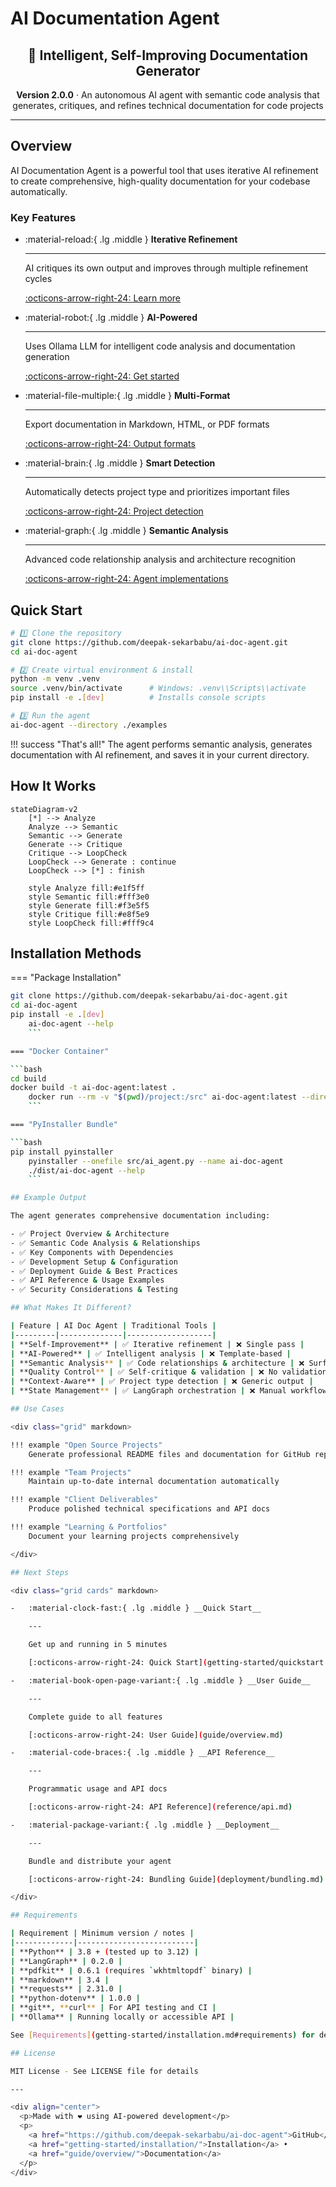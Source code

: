 # AI Documentation Agent

<div align="center">
  <h2>🤖 Intelligent, Self-Improving Documentation Generator</h2>
  <p><strong>Version 2.0.0</strong> · An autonomous AI agent with semantic code analysis that generates, critiques, and refines technical documentation for code projects</p>
</div>

---

## Overview

AI Documentation Agent is a powerful tool that uses iterative AI refinement to create comprehensive, high-quality documentation for your codebase automatically.

### Key Features

<div class="grid cards" markdown>

-   :material-reload:{ .lg .middle } __Iterative Refinement__

    ---

    AI critiques its own output and improves through multiple refinement cycles

    [:octicons-arrow-right-24: Learn more](features/iterative-refinement.md)

-   :material-robot:{ .lg .middle } __AI-Powered__

    ---

    Uses Ollama LLM for intelligent code analysis and documentation generation

    [:octicons-arrow-right-24: Get started](getting-started/quickstart.md)

-   :material-file-multiple:{ .lg .middle } __Multi-Format__

    ---

    Export documentation in Markdown, HTML, or PDF formats

    [:octicons-arrow-right-24: Output formats](features/output-formats.md)

-   :material-brain:{ .lg .middle } __Smart Detection__

    ---

    Automatically detects project type and prioritizes important files

    [:octicons-arrow-right-24: Project detection](features/project-detection.md)

-   :material-graph:{ .lg .middle } __Semantic Analysis__

    ---

    Advanced code relationship analysis and architecture recognition

    [:octicons-arrow-right-24: Agent implementations](features/agent-implementations.md)

</div>

## Quick Start

```bash
# 1️⃣ Clone the repository
git clone https://github.com/deepak-sekarbabu/ai-doc-agent.git
cd ai-doc-agent

# 2️⃣ Create virtual environment & install
python -m venv .venv
source .venv/bin/activate      # Windows: .venv\\Scripts\\activate
pip install -e .[dev]          # Installs console scripts

# 3️⃣ Run the agent
ai-doc-agent --directory ./examples
```

!!! success "That's all!"
    The agent performs semantic analysis, generates documentation with AI refinement, and saves it in your current directory.

## How It Works

```mermaid
stateDiagram-v2
    [*] --> Analyze
    Analyze --> Semantic
    Semantic --> Generate
    Generate --> Critique
    Critique --> LoopCheck
    LoopCheck --> Generate : continue
    LoopCheck --> [*] : finish

    style Analyze fill:#e1f5ff
    style Semantic fill:#fff3e0
    style Generate fill:#f3e5f5
    style Critique fill:#e8f5e9
    style LoopCheck fill:#fff9c4
```

## Installation Methods

=== "Package Installation"

```bash
git clone https://github.com/deepak-sekarbabu/ai-doc-agent.git
cd ai-doc-agent
pip install -e .[dev]
    ai-doc-agent --help
    ```

=== "Docker Container"

```bash
cd build
docker build -t ai-doc-agent:latest .
    docker run --rm -v "$(pwd)/project:/src" ai-doc-agent:latest --directory /src
    ```

=== "PyInstaller Bundle"

```bash
pip install pyinstaller
    pyinstaller --onefile src/ai_agent.py --name ai-doc-agent
    ./dist/ai-doc-agent --help
    ```

## Example Output

The agent generates comprehensive documentation including:

- ✅ Project Overview & Architecture
- ✅ Semantic Code Analysis & Relationships
- ✅ Key Components with Dependencies
- ✅ Development Setup & Configuration
- ✅ Deployment Guide & Best Practices
- ✅ API Reference & Usage Examples
- ✅ Security Considerations & Testing

## What Makes It Different?

| Feature | AI Doc Agent | Traditional Tools |
|---------|--------------|-------------------|
| **Self-Improvement** | ✅ Iterative refinement | ❌ Single pass |
| **AI-Powered** | ✅ Intelligent analysis | ❌ Template-based |
| **Semantic Analysis** | ✅ Code relationships & architecture | ❌ Surface-level |
| **Quality Control** | ✅ Self-critique & validation | ❌ No validation |
| **Context-Aware** | ✅ Project type detection | ❌ Generic output |
| **State Management** | ✅ LangGraph orchestration | ❌ Manual workflows |

## Use Cases

<div class="grid" markdown>

!!! example "Open Source Projects"
    Generate professional README files and documentation for GitHub repositories

!!! example "Team Projects"
    Maintain up-to-date internal documentation automatically

!!! example "Client Deliverables"
    Produce polished technical specifications and API docs

!!! example "Learning & Portfolios"
    Document your learning projects comprehensively

</div>

## Next Steps

<div class="grid cards" markdown>

-   :material-clock-fast:{ .lg .middle } __Quick Start__

    ---

    Get up and running in 5 minutes

    [:octicons-arrow-right-24: Quick Start](getting-started/quickstart.md)

-   :material-book-open-page-variant:{ .lg .middle } __User Guide__

    ---

    Complete guide to all features

    [:octicons-arrow-right-24: User Guide](guide/overview.md)

-   :material-code-braces:{ .lg .middle } __API Reference__

    ---

    Programmatic usage and API docs

    [:octicons-arrow-right-24: API Reference](reference/api.md)

-   :material-package-variant:{ .lg .middle } __Deployment__

    ---

    Bundle and distribute your agent

    [:octicons-arrow-right-24: Bundling Guide](deployment/bundling.md)

</div>

## Requirements

| Requirement | Minimum version / notes |
|-------------|--------------------------|
| **Python** | 3.8 + (tested up to 3.12) |
| **LangGraph** | 0.2.0 |
| **pdfkit** | 0.6.1 (requires `wkhtmltopdf` binary) |
| **markdown** | 3.4 |
| **requests** | 2.31.0 |
| **python‑dotenv** | 1.0.0 |
| **git**, **curl** | For API testing and CI |
| **Ollama** | Running locally or accessible API |

See [Requirements](getting-started/installation.md#requirements) for detailed setup instructions.

## License

MIT License - See LICENSE file for details

---

<div align="center">
  <p>Made with ❤️ using AI-powered development</p>
  <p>
    <a href="https://github.com/deepak-sekarbabu/ai-doc-agent">GitHub</a> •
    <a href="getting-started/installation/">Installation</a> •
    <a href="guide/overview/">Documentation</a>
  </p>
</div>
